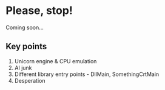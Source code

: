# Please, stop!

Coming soon...

## Key points

1. Unicorn engine & CPU emulation
2. AI junk
3. Different library entry points - DllMain, SomethingCrtMain
4. Desperation
